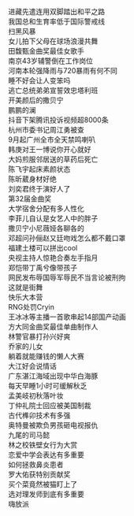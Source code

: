 进藏先遣连用双脚踏出和平之路  
我国总和生育率低于国际警戒线  
扫黑风暴  
女儿拍下父母在球场浪漫共舞  
田馥甄金曲奖最佳女歌手  
南京43岁辅警倒在工作岗位  
河南本轮强降雨与720暴雨有何不同  
睡不好会让人变笨吗  
逃亡总统弟弟宣誓效忠塔利班  
开美颜后的撒贝宁  
鹏鹏的澜  
抖音下架腾讯投诉视频超8000条  
杭州市委书记周江勇被查  
9月起广州全市全天禁鸣喇叭  
韩庚对王一博说你开心就好  
大妈煎服邻居送的草药后死亡  
陈飞宇起床素颜状态  
陈昕葳身材好绝  
刘奕君终于演好人了  
第32届金曲奖  
大学宿舍分配有多人性化  
李菲儿自认是女艺人中的胖子  
撒贝宁小尼薇娅各聊各的  
邓超问孙俪赵又廷吻戏怎么都不戴口罩  
福建土楼可以拼出cool  
央视主持人惊艳合奏左手指月  
郑恺带丁禹兮像带孩子  
网民发布辱国辱军辱民不当言论被刑拘  
这就是街舞  
快乐大本营  
RNG处罚Cryin  
王冰冰等主播一首歌串起14部国产动画  
方大同金曲奖最佳单曲制作人  
林警官暴打孙兴好爽  
乔家的儿女  
躺着就能赚钱的懒人大赛  
大江好会说情话  
广东湛江海域出现中华白海豚  
每天早睡1小时可缓解秋乏  
孟美岐初秋落叶妆  
丁仲礼院士回应被美国制裁  
古代榫卯技术有多强  
奥特曼被欺负男孩砸电视报仇  
九尾的司马懿  
林之校铁壁女行为大赏  
恋爱中学会表达有多重要  
如何拯救鼻炎患者  
罗大佑获特别贡献奖  
买个菜竟然被猫盯上了  
选对理发师到底有多重要  
嗨放派  
